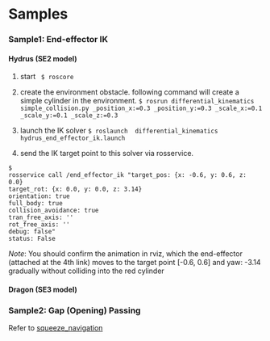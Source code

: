# Samples

### Sample1: End-effector IK

#### Hydrus (SE2 model)
1. start ``` $ roscore```
2.  create the environment obstacle. following command will create a simple cylinder in the environment.
```$ rosrun differential_kinematics simple_collision.py _position_x:=0.3 _position_y:=0.3 _scale_x:=0.1 _scale_y:=0.1 _scale_z:=0.3```

3. launch the IK solver
``` $ roslaunch  differential_kinematics  hydrus_end_effector_ik.launch ```

4. send the IK target point to this solver via rosservice.
```
$
rosservice call /end_effector_ik "target_pos: {x: -0.6, y: 0.6, z: 0.0}
target_rot: {x: 0.0, y: 0.0, z: 3.14}
orientation: true
full_body: true 
collision_avoidance: true 
tran_free_axis: ''
rot_free_axis: ''
debug: false"
status: False
```

*Note*: You should confirm the animation in rviz, which the end-effector (attached at the 4th link) moves to the target point [-0.6, 0.6] and yaw: -3.14 gradually without colliding into the red cylinder

#### Dragon (SE3 model)

### Sample2: Gap (Opening) Passing

Refer to [squeeze_navigation](https://github.com/tongtybj/motion_planning/tree/master/aerial_motion/squeeze_navigation)
